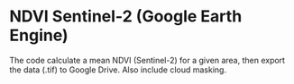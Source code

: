 # NDVI Sentinel-2 (Google Earth Engine)

 The code calculate a mean NDVI (Sentinel-2) for a given area, then export the data (.tif) to Google Drive.
 Also include cloud masking.
